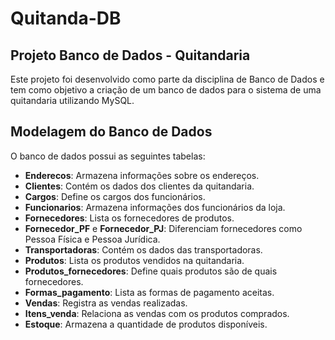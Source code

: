 # Quitanda-DB

## Projeto Banco de Dados - Quitandaria

Este projeto foi desenvolvido como parte da disciplina de Banco de Dados e tem como objetivo a criação de um banco de dados para o sistema de uma quitandaria utilizando MySQL.

## Modelagem do Banco de Dados

O banco de dados possui as seguintes tabelas:

- **Enderecos**: Armazena informações sobre os endereços.
- **Clientes**: Contém os dados dos clientes da quitandaria.
- **Cargos**: Define os cargos dos funcionários.
- **Funcionarios**: Armazena informações dos funcionários da loja.
- **Fornecedores**: Lista os fornecedores de produtos.
- **Fornecedor_PF** e **Fornecedor_PJ**: Diferenciam fornecedores como Pessoa Física e Pessoa Jurídica.
- **Transportadoras**: Contém os dados das transportadoras.
- **Produtos**: Lista os produtos vendidos na quitandaria.
- **Produtos_fornecedores**: Define quais produtos são de quais fornecedores.
- **Formas_pagamento**: Lista as formas de pagamento aceitas.
- **Vendas**: Registra as vendas realizadas.
- **Itens_venda**: Relaciona as vendas com os produtos comprados.
- **Estoque**: Armazena a quantidade de produtos disponíveis.
